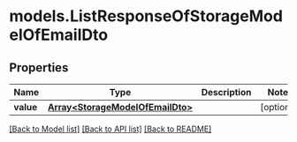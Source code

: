 # models.ListResponseOfStorageModelOfEmailDto
## Properties
Name | Type | Description | Notes
------------ | ------------- | ------------- | -------------
**value** | [**Array&lt;StorageModelOfEmailDto&gt;**](StorageModelOfEmailDto.md) |  | [optional] 



[[Back to Model list]](README.md#documentation-for-models) [[Back to API list]](README.md#documentation-for-api-endpoints) [[Back to README]](README.md)


